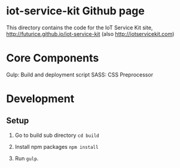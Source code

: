 # iot-service-kit Github page

This directory contains the code for the IoT Service Kit site, http://futurice.github.io/iot-service-kit (also http://iotservicekit.com)

# Core Components

Gulp: Build and deployment script
SASS: CSS Preprocessor

# Development

## Setup

1. Go to build sub directory `cd build`

2. Install npm packages `npm install`

3. Run `gulp`.
